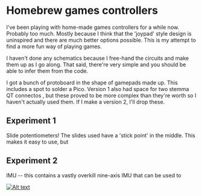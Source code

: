 # Homebrew games controllers
I've been playing with home-made games controllers for a while now. Probably too much. 
Mostly because I think that the 'joypad' style design is uninspired and there are much better options possible. This is my attempt to find a more fun way of playing games.

I haven't done any schematics because I free-hand the circuits and make them up as I go along. That said, there're very simple and you should be able to infer them from the code.

I got a bunch of protoboard in the shape of gamepads made up. This includes a spot to solder a Pico. Version 1 also had space for two stemma QT connectos , 
but these proved to be more complex than they're worth so I haven't actually used them. If I make a version 2, I'll drop these.

## Experiment 1
Slide potentiometers!
The slides used have a 'stick point' in the middle. This makes it easy to use, but

## Experiment 2
IMU -- this contains a vastly overkill nine-axis IMU that can be used to 

[![Alt text](https://img.youtube.com/vi/P0G-hcmtkKg/0.jpg)](https://www.youtube.com/watch?v=P0G-hcmtkKg)




